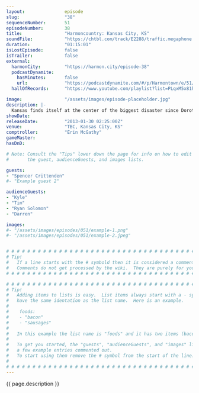 ```yaml
---
layout:               episode
slug:                 "38"
sequenceNumber:       51
episodeNumber:        38
title:                "Harmoncountry: Kansas City, KS"
soundFile:            "https://chtbl.com/track/E2288/traffic.megaphone.fm/STA4660628644.mp3?updated=1554398396"
duration:             "01:15:01"
isLostEpisode:        false
isTrailer:            false
external:
  harmonCity:         "https://harmon.city/episode-38"
  podcastDynamite:
    hasMinutes:       false
    url:              "https://podcastdynamite.com/#/p/Harmontown/e/51/38"
  hallOfRecords:      "https://www.youtube.com/playlist?list=PLqxM5x81hNOY-b74EO7LTRzJHoy_W8E9y"

image:                "/assets/images/episode-placeholder.jpg"
description: |-
  Kansas finds itself at the center of the biggest disaster since Dorothy's twister when Mayor Harmon and Erin McGathy conduct the worst town meeting of the tour. This episode is unedited because I have no idea what I'd cut without cutting the entire thing.
showDate:             
releaseDate:          "2013-01-30 02:25:00Z"
venue:                "TBC, Kansas City, KS"
comptroller:          "Erin McGathy"
gameMaster:           
hasDnD:               

# Note: Consult the "Tips" lower down the page for info on how to edit
#       the guest, audienceGuests, and images lists.

guests:
- "Spencer Crittenden"
#- "Example guest 2"

audienceGuests:
- "Kyle"
- "Tim"
- "Ryan Solomon"
- "Darren"

images:
#- "/assets/images/episodes/051/example-1.png"
#- "/assets/images/episodes/051/example-2.jpeg"


# # # # # # # # # # # # # # # # # # # # # # # # # # # # # # # # # # # # # # # # # # # # #
# Tip!
#   If a line starts with the # symbold then it is considered a comment.
#   Comments do not get processed by the wiki.  They are purely for your information.
# # # # # # # # # # # # # # # # # # # # # # # # # # # # # # # # # # # # # # # # # # # # #

# # # # # # # # # # # # # # # # # # # # # # # # # # # # # # # # # # # # # # # # # # # # #
# Tip!
#   Adding items to lists is easy.  List items always start with a - symbol and have
#   have the same identation as the list name.  Here is an example.
#
#    foods:
#    - "bacon"
#    - "sausages"
#
#   In this example the list name is "foods" and it has two items (bacon, and sausages).
#
#   To get you started, the "guests", "audienceGuests", and "images" lists below have
#   a few example entries commented out.
#   To start using them remove the # symbol from the start of the line.
#
# # # # # # # # # # # # # # # # # # # # # # # # # # # # # # # # # # # # # # # # # # # # #
---
```


<!-- The episode description will be rendered here -->
{{ page.description }}

<!-- Add your content BELOW here -->
<!-- vvvvvvvvvvvvvvvvvvvvvvvvvvv -->




<!-- ^^^^^^^^^^^^^^^^^^^^^^^^^^^ -->
<!-- Add your content ABOVE here -->

<!-- The episode gallery will be rendered here -->